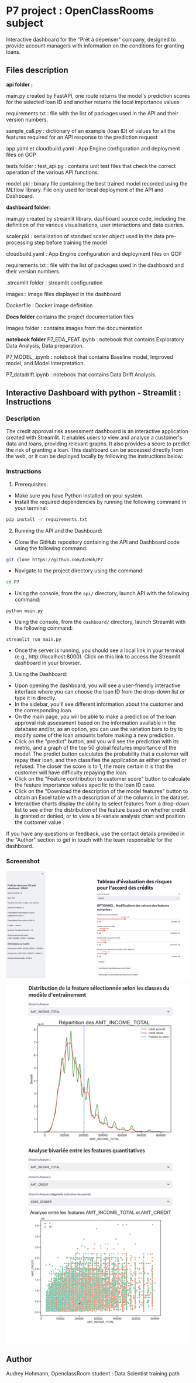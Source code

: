 # P7 project : OpenClassRooms subject
Interactive dashboard for the "Prêt à dépenser" company, designed to provide account managers with information on the conditions for granting loans. 

## Files description 
**api folder :** 

main.py created by FastAPI,  one route returns the model's prediction scores for the selected loan ID and another returns the local importance values 

requirements.txt : file with the list of packages used in the API and their version numbers.

sample_call.py : dictionary of an example (loan ID) of values for all the features required for an API response to the prediction request

app.yaml et cloudbuild.yaml : App Engine configuration and deployment files on GCP

tests folder : 
test_api.py : contains unit test files that check the correct operation of the various API functions. 

model.pkl : binary file containing the best trained model recorded using the MLflow library. File only used for local deployment of the API and Dashboard. 

**dashboard folder:**

main.py created by streamlit library. dashboard source code, including the definition of the various visualisations, user interactions and data queries.

scaler.pkl : serialization of standard scaler object used in the data pre-processing step before training the model 

cloudbuild.yaml : App Engine configuration and deployment files on GCP

requirements.txt : file with the list of packages used in the dashboard and their version numbers.

.streamlit folder : streamlit configuration

images : image files displayed in the dashboard

Dockerfile : Docker image definition

**Docs folder**
contains the project documentation files

Images folder : contains images from the documentation

**notebook folder**
P7_EDA_FEAT.ipynb : notebook that contains Exploratory Data Analysis, Data preparation.  

P7_MODEL_.ipynb : notebook that contains Baseline model, Improved model, and Model interpretation. 

P7_datadrift.ipynb : notebook that contains Data Drift Analysis. 

## Interactive Dashboard with python - Streamlit : Instructions
### Description
The credit approval risk assessment dashboard is an interactive application created with Streamlit. It enables users to view and analyse a customer's data and loans, providing relevant graphs. It also provides a score to predict the risk of granting a loan. 
This dashboard can be accessed directly from the web, or it can be deployed locally by following the instructions below: 


### Instructions 
1. Prerequisites:

* Make sure you have Python installed on your system.
* Install the required dependencies by running the following command in your terminal:
```sh
pip install -r requirements.txt
```
2. Running the API and the Dashboard:
* Clone the GitHub repository containing the API and Dashboard code using the following command:

```sh
git clone https://github.com/AuHoh/P7
```
* Navigate to the project directory using the command:
```sh
cd P7
```
* Using the console, from the `api/` directory, launch API with the following command:
```shell
python main.py
```

* Using the console, from the `dashboard/` directory, launch Streamlit with the following command:
```shell
streamlit run main.py
```
* Once the server is running, you should see a local link in your terminal (e.g., http://localhost:8000). Click on this link to access the Streamlit dashboard in your browser.

3. Using the Dashboard:

* Upon opening the dashboard, you will see a user-friendly interactive interface where you can choose the loan ID from the drop-down list or type it in directly. 
* In the sidebar, you'll see different information about the customer and the corresponding loan. 
* On the main page, you will be able to make a prediction of the loan approval risk assessment based on the information available in the database and/or, as an option, you can use the variation bars to try to modify some of the loan amounts before making a new prediction. 
* Click on the "predict" button, and you will see the prediction with its metric, and a graph of the top 50 global features importance of the model. The predict button calculates the probability that a customer will repay their loan, and then classifies the application as either granted or refused. The closer the score is to 1, the more certain it is that the customer will have difficulty repaying the loan. 
* Click on the "Feature contribution to customer score" button to calculate the feature importance values specific to the loan ID case.  
* Click on the "Download the description of the model features" button to obtain an Excel table with a description of all the columns in the dataset. 
* Interactive charts display the ability to select features from a drop-down list to see either the distribution of the feature based on whether credit is granted or denied, or to view a bi-variate analysis chart and position the customer value .

If you have any questions or feedback, use the contact details provided in the "Author" section to get in touch with the team responsible for the dashboard. 




### Screenshot

![Dashboard example](Docs/Images/dashboard_visu1.png)

![Dashboard example](Docs/Images/Dashboard_visu2.png)



## Author
Audrey Hohmann, OpenclassRoom student : Data Scientist training path
